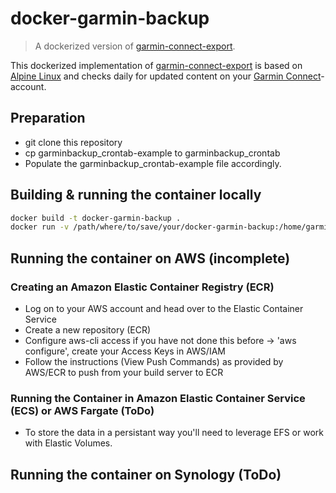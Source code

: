 # docker-garmin-backup
> A dockerized version of [garmin-connect-export](https://github.com/JohannesHeinrich/garmin-connect-export).

This dockerized implementation of [garmin-connect-export](https://github.com/JohannesHeinrich/garmin-connect-export) is based on [Alpine Linux](https://hub.docker.com/r/_/alpine) and checks daily for updated content on your [Garmin Connect](https://connect.garmin.com)-account.

## Preparation
- git clone this repository
- cp garminbackup_crontab-example to garminbackup_crontab
- Populate the garminbackup_crontab-example file accordingly.

## Building & running the container locally
```bash
docker build -t docker-garmin-backup .
docker run -v /path/where/to/save/your/docker-garmin-backup:/home/garminbackup/data -it docker-garmin-backup
```

## Running the container on AWS (incomplete)
### Creating an Amazon Elastic Container Registry (ECR)
- Log on to your AWS account and head over to the Elastic Container Service
- Create a new repository (ECR)
- Configure aws-cli access if you have not done this before -> 'aws configure', create your Access Keys in AWS/IAM
- Follow the instructions (View Push Commands) as provided by AWS/ECR to push from your build server to ECR
### Running the Container in Amazon Elastic Container Service (ECS) or AWS Fargate (ToDo)
- To store the data in a persistant way you'll need to leverage EFS or work with Elastic Volumes.

## Running the container on Synology (ToDo)
